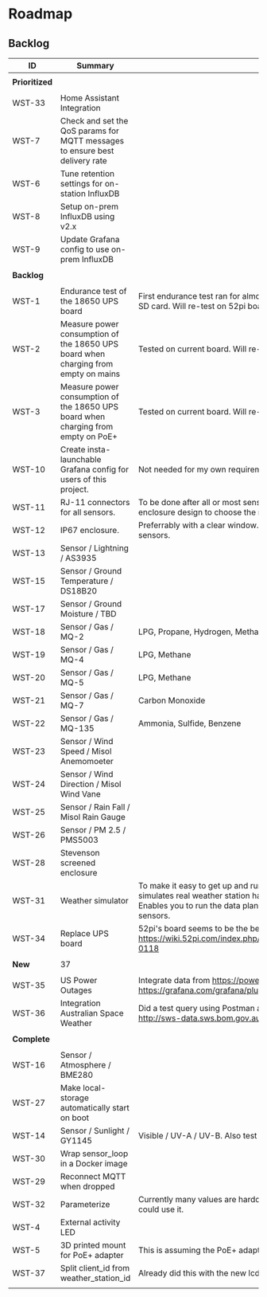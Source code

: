 # Roadmap

## Backlog

| ID              | Summary                                                      | Notes                                                        | Status      | LU         |
| --------------- | ------------------------------------------------------------ | ------------------------------------------------------------ | ----------- | ---------- |
|                 |                                                              |                                                              |             |            |
| **Prioritized** |                                                              |                                                              |             |            |
|                 |                                                              |                                                              |             |            |
| WST-33          | Home Assistant Integration                                   |                                                              | In Progress | 2021-06-02 |
| WST-7           | Check and set the QoS params for MQTT messages to ensure best delivery rate |                                                              |             |            |
| WST-6           | Tune retention settings for on-station InfluxDB              |                                                              |             |            |
| WST-8           | Setup on-prem InfluxDB using v2.x                            |                                                              | In Progress | 2021-06-01 |
| WST-9           | Update Grafana config to use on-prem InfluxDB                |                                                              | In Progress | 2021-06-02 |
|                 |                                                              |                                                              |             |            |
| **Backlog**     |                                                              |                                                              |             |            |
|                 |                                                              |                                                              |             |            |
| WST-1           | Endurance test of the 18650 UPS board                        | First endurance test ran for almost 16 hours - this was while SSD was out of action so was using SD card.  Will re-test on 52pi board when it arrives. | In Progress | 2021-05-30 |
| WST-2           | Measure power consumption of the 18650 UPS board when charging from empty on mains | Tested on current board.  Will re-test on 52pi board when it arrives. | In Progress | 2021-06-02 |
| WST-3           | Measure power consumption of the 18650 UPS board when charging from empty on PoE+ | Tested on current board.  Will re-test on 52pi board when it arrives. | In Progress | 2021-06-02 |
| WST-10          | Create insta-launchable Grafana config for users of this project. | Not needed for my own requirements as I already have a full Prometheus / Grafana stack. |             |            |
| WST-11          | RJ-11 connectors for all sensors.                            | To be done after all or most sensors have been prototyped.  Also need to consider the physical enclosure design to choose the right length for RJ-11 cables. |             |            |
| WST-12          | IP67 enclosure.                                              | Preferrably with a clear window.  Possibly with a 3D printed add-on shroud underneath to mount sensors. |             |            |
| WST-13          | Sensor / Lightning / AS3935                                  |                                                              |             |            |
| WST-15          | Sensor / Ground Temperature / DS18B20                        |                                                              |             |            |
| WST-17          | Sensor / Ground Moisture / TBD                               |                                                              |             |            |
| WST-18          | Sensor / Gas / MQ-2                                          | LPG, Propane, Hydrogen, Methane, Smoke.  [How it works](https://lastminuteengineers.com/mq2-gas-senser-arduino-tutorial/) |             |            |
| WST-19          | Sensor / Gas / MQ-4                                          | LPG, Methane                                                 |             |            |
| WST-20          | Sensor / Gas / MQ-5                                          | LPG, Methane                                                 |             |            |
| WST-21          | Sensor / Gas / MQ-7                                          | Carbon Monoxide                                              |             |            |
| WST-22          | Sensor / Gas / MQ-135                                        | Ammonia, Sulfide, Benzene                                    |             |            |
| WST-23          | Sensor / Wind Speed / Misol Anemomoeter                      |                                                              |             |            |
| WST-24          | Sensor / Wind Direction / Misol Wind Vane                    |                                                              |             |            |
| WST-25          | Sensor / Rain Fall / Misol Rain Gauge                        |                                                              |             |            |
| WST-26          | Sensor / PM 2.5 / PMS5003                                    |                                                              |             |            |
| WST-28          | Stevenson screened enclosure                                 |                                                              |             |            |
| WST-31          | Weather simulator                                            | To make it easy to get up and running for new users of this stack - a containerized script that simulates real weather station harware by publishing generated values to the MQTT topics.  Enables you to run the data plane with no hardware to see it working before you start adding sensors. |             |            |
| WST-34          | Replace UPS board                                            | 52pi's board seems to be the best available: https://wiki.52pi.com/index.php/UPS_(With_RTC_%26_Coulometer)_For_Raspberry_Pi_SKU:_EP-0118 |             |            |
|                 |                                                              |                                                              |             |            |
| **New**         | 37                                                           |                                                              |             |            |
|                 |                                                              |                                                              |             |            |
| WST-35          | US Power Outages                                             | Integrate data from https://poweroutage.us/ possibly using https://grafana.com/grafana/plugins/grafana-worldmap-panel/ |             |            |
| WST-36          | Integration Australian Space Weather                         | Did a test query using Postman and using their provided test tool and got all empty results. http://sws-data.sws.bom.gov.au/api-docs |             |            |
|                 |                                                              |                                                              |             |            |
| **Complete**    |                                                              |                                                              |             |            |
|                 |                                                              |                                                              |             |            |
| WST-16          | Sensor / Atmosphere / BME280                                 |                                                              | Complete    | 2021-05-23 |
| WST-27          | Make local-storage automatically start on boot               |                                                              | Complete    | 2021-05-26 |
| WST-14          | Sensor / Sunlight / GY1145                                   | Visible / UV-A / UV-B.  Also test to see how much, if any, of the UV-C spectrum it can see. | Complete    | 2021-05-26 |
| WST-30          | Wrap sensor_loop in a Docker image                           |                                                              | Complete    | 2021-05-30 |
| WST-29          | Reconnect MQTT when dropped                                  |                                                              | Complete    | 2021-06-01 |
| WST-32          | Parameterize                                                 | Currently many values are hardcoded for my environment.  Need to parameterize so that others could use it. | Complete    | 2021-06-01 |
| WST-4           | External activity LED                                        |                                                              | Complete    | 2021-05-29 |
| WST-5           | 3D printed mount for PoE+ adapter                            | This is assuming the PoE+ adapter passes the power consumption tests | Complete    | 2021-05-28 |
| WST-37          | Split client_id from weather_station_id                      | Already did this with the new lcd service.  Apply the same to the sensor service. | Complete    | 2021-07-11 |
|                 |                                                              |                                                              |             |            |

